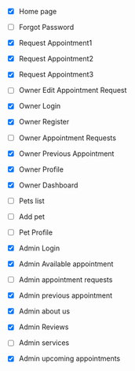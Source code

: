- [x] Home page
- [ ] Forgot Password
- [x] Request Appointment1
- [x] Request Appointment2
- [x] Request Appointment3
- [ ] Owner Edit Appointment Request
- [x] Owner Login
- [x] Owner Register 
- [ ] Owner Appointment Requests
- [x] Owner Previous Appointment 
- [x] Owner Profile
- [x] Owner Dashboard
- [ ] Pets list
- [ ] Add pet
- [ ] Pet Profile
- [x] Admin Login
- [x] Admin Available appointment
- [ ] Admin appointment requests
- [x] Admin previous appointment
- [x] Admin about us
- [x] Admin Reviews
- [ ] Admin services
- [x] Admin upcoming appointments



